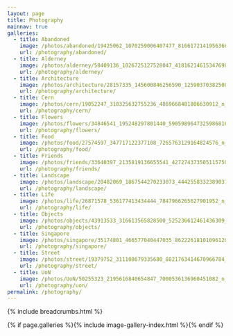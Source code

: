 ```yaml
---
layout: page
title: Photography
mainnav: true
galleries:
  - title: Abandoned
    image: /photos/abandoned/19425062_1070259006407477_8166172141956366336_n_17885303698007984.jpg
    url: /photography/abandoned/
  - title: Alderney
    image: /photos/alderney/58409136_1026725127528047_4181621461534769868_n_17961575638267281.jpg
    url: /photography/alderney/
  - title: Architecture
    image: /photos/architecture/28157335_145600846256590_1259037038250819584_n_17868934402207163.jpg
    url: /photography/architecture/
  - title: Cern
    image: /photos/cern/19052247_310325632755236_4869668481806630912_n_17875207549076775.jpg
    url: /photography/cern/
  - title: Flowers
    image: /photos/flowers/34846541_195248297801440_5905989647325986816_n_17855469271270817.jpg
    url: /photography/flowers/
  - title: Food
    image: /photos/food/27574597_347717122377108_7265763129164824576_n_17850547318241949.jpg
    url: /photography/food/
  - title: Friends
    image: /photos/friends/33640397_2135819136655541_4272743735051157504_n_17877340318224924.jpg
    url: /photography/friends/
  - title: Landscape
    image: /photos/landscape/20482069_1867544270233073_4442558332389031936_n_17868753634139714.jpg
    url: /photography/landscape/
  - title: Life
    image: /photos/life/26871578_536177413434444_7847966265627901952_n_17924927452011413.jpg
    url: /photography/life/
  - title: Objects
    image: /photos/objects/43913533_316613565828500_525236612461436309_n_17964372550167062.jpg
    url: /photography/objects/
  - title: Singapore
    image: /photos/singapore/35174801_466577040447035_8622261810109612032_n_17883091624234148.jpg
    url: /photography/singapore/
  - title: Street
    image: /photos/street/19379752_311108679335680_8821763414670966784_n_17860158694165482.jpg
    url: /photography/street/
  - title: UoN
    image: /photos/UoN/50255323_2195616840654847_7000536136960451082_n_17859659776324015.jpg
    url: /photography/uon/
permalink: /photography/
---
```


{% include breadcrumbs.html %}

{% if page.galleries %}{% include image-gallery-index.html %}{% endif %}
